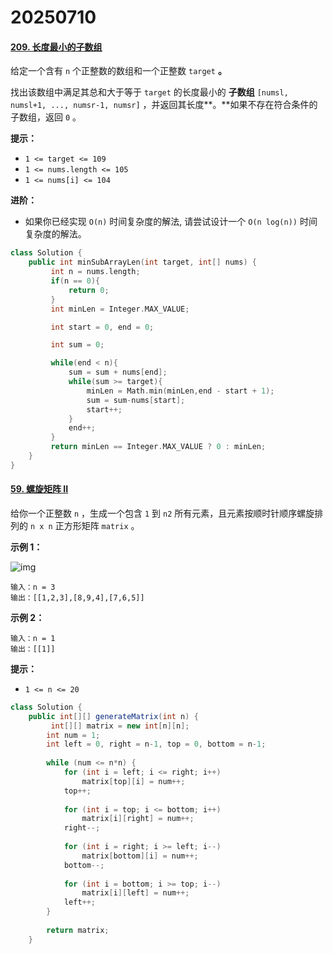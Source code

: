 # 20250710

####  [209. 长度最小的子数组](https://leetcode.cn/problems/minimum-size-subarray-sum/)
给定一个含有 `n` 个正整数的数组和一个正整数 `target` **。**

找出该数组中满足其总和大于等于 `target` 的长度最小的 **子数组** `[numsl, numsl+1, ..., numsr-1, numsr]` ，并返回其长度**。**如果不存在符合条件的子数组，返回 `0` 。

**提示：**

- `1 <= target <= 109`
- `1 <= nums.length <= 105`
- `1 <= nums[i] <= 104`

 

**进阶：**

- 如果你已经实现 `O(n)` 时间复杂度的解法, 请尝试设计一个 `O(n log(n))` 时间复杂度的解法。

 

```CPP
class Solution {
    public int minSubArrayLen(int target, int[] nums) {
         int n = nums.length;
         if(n == 0){
             return 0;
         }
         int minLen = Integer.MAX_VALUE;

         int start = 0, end = 0;

         int sum = 0;

         while(end < n){
             sum = sum + nums[end];
             while(sum >= target){
                 minLen = Math.min(minLen,end - start + 1);
                 sum = sum-nums[start];
                 start++;
             }
             end++;
         }
         return minLen == Integer.MAX_VALUE ? 0 : minLen;
    }
}
```
#### [59. 螺旋矩阵 II](https://leetcode.cn/problems/spiral-matrix-ii/)

给你一个正整数 `n` ，生成一个包含 `1` 到 `n2` 所有元素，且元素按顺时针顺序螺旋排列的 `n x n` 正方形矩阵 `matrix` 。

 

**示例 1：**

![img](https://assets.leetcode.com/uploads/2020/11/13/spiraln.jpg)

```
输入：n = 3
输出：[[1,2,3],[8,9,4],[7,6,5]]
```

**示例 2：**

```
输入：n = 1
输出：[[1]]
```

 

**提示：**

- `1 <= n <= 20`

```java
class Solution {
    public int[][] generateMatrix(int n) {
         int[][] matrix = new int[n][n];
        int num = 1;
        int left = 0, right = n-1, top = 0, bottom = n-1;
        
        while (num <= n*n) {
            for (int i = left; i <= right; i++)
                matrix[top][i] = num++;
            top++;
            
            for (int i = top; i <= bottom; i++)
                matrix[i][right] = num++;
            right--;
            
            for (int i = right; i >= left; i--)
                matrix[bottom][i] = num++;
            bottom--;
            
            for (int i = bottom; i >= top; i--)
                matrix[i][left] = num++;
            left++;
        }
        
        return matrix;
    }
```
